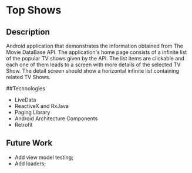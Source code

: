 # Top Shows
## Description
Android application that demonstrates the information obtained from The Movie DataBase API.
The application's home page consists of a infinite list of the popular TV shows given by the API. The list items are clickable and each one of them leads to a screen with more details of the selected TV Show.
The detail screen should show a horizontal infinite list containing related TV Shows.

##Technologies
* LiveData
* ReactiveX and RxJava
* Paging Library
* Android Architecture Components
* Retrofit

## Future Work
* Add view model testing;
* Add loaders;
